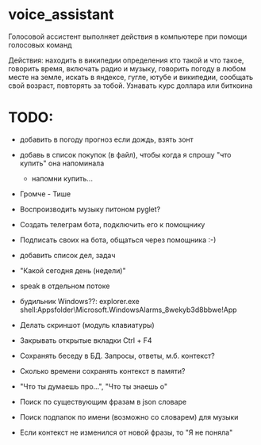 # voice_assistant

Голосовой ассистент выполняет действия в компьютере при помощи голосовых команд

Действия:
находить в википедии определения кто такой и что такое,
говорить время,
включать радио и музыку,
говорить погоду в любом месте на земле,
искать в яндексе, гугле, ютубе и википедии,
сообщать свой возраст, повторять за тобой.
Узнавать курс доллара или биткоина

# TODO:
- добавить в погоду прогноз если дождь, взять зонт
- добавь в список покупок (в файл), чтобы когда я спрошу "что купить" она напоминала
     - напомни купить...
- Громче - Тише
- Воспроизводить музыку питоном pyglet?
- Создать телеграм бота, подключить его к помощнику
- Подписать своих на бота, общаться через помощника :-)
- добавить список дел, задач
- "Какой сегодня день (недели)"
- speak в отдельном потоке
- будильник Windows??:
     explorer.exe shell:Appsfolder\Microsoft.WindowsAlarms_8wekyb3d8bbwe!App
- Делать скриншот (модуль клавиатуры)
- Закрывать открытые вкладки Ctrl + F4
- Сохранять беседу в БД. Запросы, ответы, м.б. контекст?
- Сколько времени сохранять контекст в памяти?
- "Что ты думаешь про...", "Что ты знаешь о"

- Поиск по существующим фразам в json словаре
- Поиск подпапок по имени (возможно со словарем) для музыки
- Если контекст не изменился от новой фразы, то "Я не поняла"
